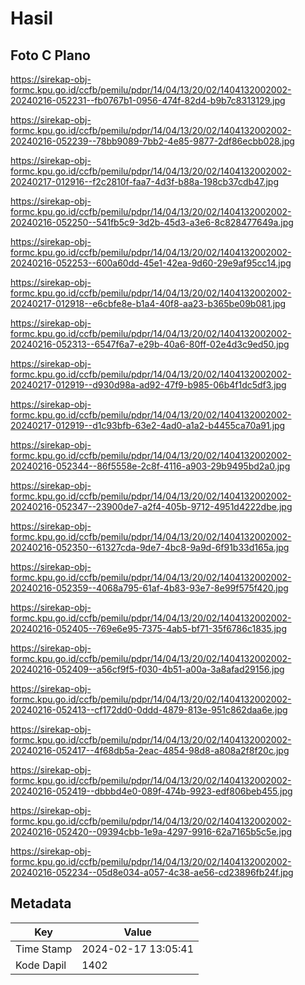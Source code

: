 # Hasil

## Foto C Plano

https://sirekap-obj-formc.kpu.go.id/ccfb/pemilu/pdpr/14/04/13/20/02/1404132002002-20240216-052231--fb0767b1-0956-474f-82d4-b9b7c8313129.jpg

https://sirekap-obj-formc.kpu.go.id/ccfb/pemilu/pdpr/14/04/13/20/02/1404132002002-20240216-052239--78bb9089-7bb2-4e85-9877-2df86ecbb028.jpg

https://sirekap-obj-formc.kpu.go.id/ccfb/pemilu/pdpr/14/04/13/20/02/1404132002002-20240217-012916--f2c2810f-faa7-4d3f-b88a-198cb37cdb47.jpg

https://sirekap-obj-formc.kpu.go.id/ccfb/pemilu/pdpr/14/04/13/20/02/1404132002002-20240216-052250--541fb5c9-3d2b-45d3-a3e6-8c828477649a.jpg

https://sirekap-obj-formc.kpu.go.id/ccfb/pemilu/pdpr/14/04/13/20/02/1404132002002-20240216-052253--600a60dd-45e1-42ea-9d60-29e9af95cc14.jpg

https://sirekap-obj-formc.kpu.go.id/ccfb/pemilu/pdpr/14/04/13/20/02/1404132002002-20240217-012918--e6cbfe8e-b1a4-40f8-aa23-b365be09b081.jpg

https://sirekap-obj-formc.kpu.go.id/ccfb/pemilu/pdpr/14/04/13/20/02/1404132002002-20240216-052313--6547f6a7-e29b-40a6-80ff-02e4d3c9ed50.jpg

https://sirekap-obj-formc.kpu.go.id/ccfb/pemilu/pdpr/14/04/13/20/02/1404132002002-20240217-012919--d930d98a-ad92-47f9-b985-06b4f1dc5df3.jpg

https://sirekap-obj-formc.kpu.go.id/ccfb/pemilu/pdpr/14/04/13/20/02/1404132002002-20240217-012919--d1c93bfb-63e2-4ad0-a1a2-b4455ca70a91.jpg

https://sirekap-obj-formc.kpu.go.id/ccfb/pemilu/pdpr/14/04/13/20/02/1404132002002-20240216-052344--86f5558e-2c8f-4116-a903-29b9495bd2a0.jpg

https://sirekap-obj-formc.kpu.go.id/ccfb/pemilu/pdpr/14/04/13/20/02/1404132002002-20240216-052347--23900de7-a2f4-405b-9712-4951d4222dbe.jpg

https://sirekap-obj-formc.kpu.go.id/ccfb/pemilu/pdpr/14/04/13/20/02/1404132002002-20240216-052350--61327cda-9de7-4bc8-9a9d-6f91b33d165a.jpg

https://sirekap-obj-formc.kpu.go.id/ccfb/pemilu/pdpr/14/04/13/20/02/1404132002002-20240216-052359--4068a795-61af-4b83-93e7-8e99f575f420.jpg

https://sirekap-obj-formc.kpu.go.id/ccfb/pemilu/pdpr/14/04/13/20/02/1404132002002-20240216-052405--769e6e95-7375-4ab5-bf71-35f6786c1835.jpg

https://sirekap-obj-formc.kpu.go.id/ccfb/pemilu/pdpr/14/04/13/20/02/1404132002002-20240216-052409--a56cf9f5-f030-4b51-a00a-3a8afad29156.jpg

https://sirekap-obj-formc.kpu.go.id/ccfb/pemilu/pdpr/14/04/13/20/02/1404132002002-20240216-052413--cf172dd0-0ddd-4879-813e-951c862daa6e.jpg

https://sirekap-obj-formc.kpu.go.id/ccfb/pemilu/pdpr/14/04/13/20/02/1404132002002-20240216-052417--4f68db5a-2eac-4854-98d8-a808a2f8f20c.jpg

https://sirekap-obj-formc.kpu.go.id/ccfb/pemilu/pdpr/14/04/13/20/02/1404132002002-20240216-052419--dbbbd4e0-089f-474b-9923-edf806beb455.jpg

https://sirekap-obj-formc.kpu.go.id/ccfb/pemilu/pdpr/14/04/13/20/02/1404132002002-20240216-052420--09394cbb-1e9a-4297-9916-62a7165b5c5e.jpg

https://sirekap-obj-formc.kpu.go.id/ccfb/pemilu/pdpr/14/04/13/20/02/1404132002002-20240216-052234--05d8e034-a057-4c38-ae56-cd23896fb24f.jpg


## Metadata

| Key        | Value               |
| ---------- | ------------------- |
| Time Stamp | 2024-02-17 13:05:41 |
| Kode Dapil | 1402                |



